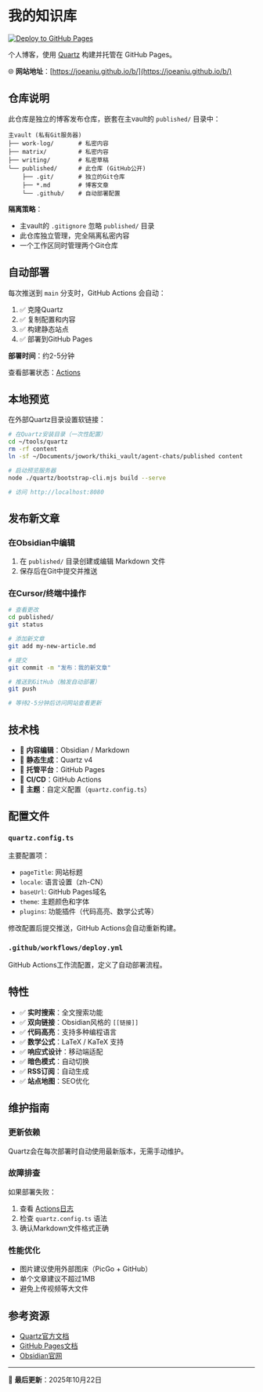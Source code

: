 # 我的知识库

[![Deploy to GitHub Pages](https://github.com/joeaniu/b/actions/workflows/deploy.yml/badge.svg)](https://github.com/joeaniu/b/actions/workflows/deploy.yml)

个人博客，使用 [Quartz](https://quartz.jzhao.xyz/) 构建并托管在 GitHub Pages。

🌐 **网站地址**：[https://joeaniu.github.io/b/](https://joeaniu.github.io/b/)

## 仓库说明

此仓库是独立的博客发布仓库，嵌套在主vault的 `published/` 目录中：

```
主vault (私有Git服务器)
├── work-log/       # 私密内容
├── matrix/         # 私密内容
├── writing/        # 私密草稿
└── published/      # 此仓库 (GitHub公开)
    ├── .git/       # 独立的Git仓库
    ├── *.md        # 博客文章
    └── .github/    # 自动部署配置
```

**隔离策略**：
- 主vault的 `.gitignore` 忽略 `published/` 目录
- 此仓库独立管理，完全隔离私密内容
- 一个工作区同时管理两个Git仓库

## 自动部署

每次推送到 `main` 分支时，GitHub Actions 会自动：

1. ✅ 克隆Quartz
2. ✅ 复制配置和内容
3. ✅ 构建静态站点
4. ✅ 部署到GitHub Pages

**部署时间**：约2-5分钟

查看部署状态：[Actions](https://github.com/joeaniu/b/actions)

## 本地预览

在外部Quartz目录设置软链接：

```bash
# 在Quartz安装目录（一次性配置）
cd ~/tools/quartz
rm -rf content
ln -sf ~/Documents/jowork/thiki_vault/agent-chats/published content

# 启动预览服务器
node ./quartz/bootstrap-cli.mjs build --serve

# 访问 http://localhost:8080
```

## 发布新文章

### 在Obsidian中编辑

1. 在 `published/` 目录创建或编辑 Markdown 文件
2. 保存后在Git中提交并推送

### 在Cursor/终端中操作

```bash
# 查看更改
cd published/
git status

# 添加新文章
git add my-new-article.md

# 提交
git commit -m "发布：我的新文章"

# 推送到GitHub（触发自动部署）
git push

# 等待2-5分钟后访问网站查看更新
```

## 技术栈

- 📝 **内容编辑**：Obsidian / Markdown
- 🔨 **静态生成**：Quartz v4
- 🚀 **托管平台**：GitHub Pages
- 🤖 **CI/CD**：GitHub Actions
- 🎨 **主题**：自定义配置（`quartz.config.ts`）

## 配置文件

### `quartz.config.ts`

主要配置项：
- `pageTitle`: 网站标题
- `locale`: 语言设置（zh-CN）
- `baseUrl`: GitHub Pages域名
- `theme`: 主题颜色和字体
- `plugins`: 功能插件（代码高亮、数学公式等）

修改配置后提交推送，GitHub Actions会自动重新构建。

### `.github/workflows/deploy.yml`

GitHub Actions工作流配置，定义了自动部署流程。

## 特性

- ✅ **实时搜索**：全文搜索功能
- ✅ **双向链接**：Obsidian风格的 `[[链接]]`
- ✅ **代码高亮**：支持多种编程语言
- ✅ **数学公式**：LaTeX / KaTeX 支持
- ✅ **响应式设计**：移动端适配
- ✅ **暗色模式**：自动切换
- ✅ **RSS订阅**：自动生成
- ✅ **站点地图**：SEO优化

## 维护指南

### 更新依赖

Quartz会在每次部署时自动使用最新版本，无需手动维护。

### 故障排查

如果部署失败：
1. 查看 [Actions日志](https://github.com/joeaniu/b/actions)
2. 检查 `quartz.config.ts` 语法
3. 确认Markdown文件格式正确

### 性能优化

- 图片建议使用外部图床（PicGo + GitHub）
- 单个文章建议不超过1MB
- 避免上传视频等大文件

## 参考资源

- [Quartz官方文档](https://quartz.jzhao.xyz/)
- [GitHub Pages文档](https://docs.github.com/pages)
- [Obsidian官网](https://obsidian.md/)

---

📅 **最后更新**：2025年10月22日
